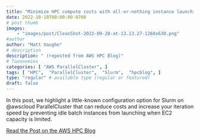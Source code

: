 ```yaml
---
title: "Minimize HPC compute costs with all-or-nothing instance launching"
date: 2022-10-18T00:00:00-0700
# post thumb
images:
    - "images/post/CleanShot-2022-09-28-at-13.13.27-1260x630.png"
#author
author: "Matt Vaughn"
# description
description: " (reposted from AWS HPC Blog)"
# Taxonomies
categories: [ "AWS ParallelCluster", ]
tags: [ "HPC",  "ParallelCluster",  "Slurm",  "hpcblog", ]
type: "regular" # available type (regular or featured)
draft: false
---
```


In this post, we highlight a little-known configuration option for Slurm on @awscloud ParallelCluster that can reduce costs and increase your iteration speed by preventing idle batch instances from launching when EC2 capacity is limited.

<a href="https://aws.amazon.com/blogs/hpc/minimize-hpc-compute-costs-with-all-or-nothing-instance-launching/" class="btn btn-primary btn-lg active" role="button" aria-pressed="true" style="margin-top: 8px;">Read the Post on the AWS HPC Blog</a>